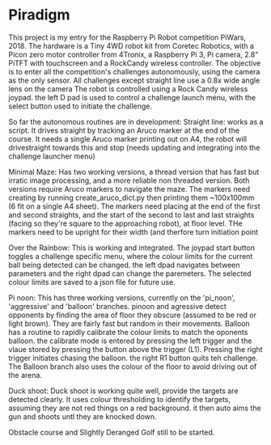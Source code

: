 # Piradigm
This project is my entry for the Raspberry Pi Robot competition PiWars, 
2018. The hardware is a Tiny 4WD robot kit from Coretec Robotics, with a 
Picon zero motor controller from 4Tronix, a Raspberry Pi 3, Pi camera, 
2.8" PiTFT with touchscreen and a RockCandy wireless controller. The 
objective is to enter all the competition's challenges autonomously, 
using the camera as the only sensor. All challenges except straight line use a 0.8x wide angle lens on the camera
The robot is controlled using a Rock Candy wireless joypad. the left D pad is used to control a challenge launch menu, with the select button used to initiate the challenge.

So far the autonomous routines are in development:
Straight line: works as a script. It drives straight by tracking an Aruco marker at the end of the course. It needs a single Aruco marker printing out on A4, the robot will drivestraight towards this and stop (needs updating and integrating into the challenge launcher menu)

Minimal Maze: Has two working versions, a thread version that has fast but irratic image processing, and a more reliable non threaded version. Both versions require Aruco markers to navigate the maze. The markers need creating by running create_aruco_dict.py then printing them ~100x100mm (6 fit on a single A4 sheet). The markers need placing at the end of the first and second straights, and the start of the second to last and last straights (facing so they're square to the approaching robot), at floor level. THe markers need to be upright for their width (and therfore turn initiation point 

Over the Rainbow: This is working and integrated. The joypad start button toggles a challenge specific menu, where the colour limits for the current ball being detected can be changed. the left dpad navigates between parameters and the right dpad can change the paremeters. The selected colour limits are saved to a json file for future use.

Pi noon: This has three working versions, currently on the 'pi_noon', 'aggressive' and 'balloon' branches. pinoon and agressive detect opponents by finding the area of floor they obscure (assumed to be red or light brown). They are fairly fast but random in their movements. Balloon has a routine to rapidly calibrate the colour limits to match the oponents balloon. the calibrate mode is entered by pressing the left trigger and the vlaue stored by pressing the button above the trigger (L1). Pressing the right trigger initiates chasing the balloon. the right R1 button quits teh challenge. The Balloon branch also uses the colour of the floor to avoid driving out of the arena.

Duck shoot: Duck shoot is working quite well, provide the targets are detected clearly. It uses colour thresholding to identify the targets, assuming they are not red things on a red background. it then auto aims the gun and shoots untl they are knocked down.

Obstacle course and Slightly Deranged Golf still to be started.
